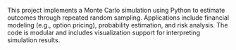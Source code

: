 This project implements a Monte Carlo simulation using Python to estimate outcomes through repeated random sampling. Applications include financial modeling (e.g., option pricing), probability estimation, and risk analysis. The code is modular and includes visualization support for interpreting simulation results.
